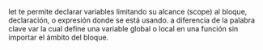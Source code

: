 let te permite declarar variables limitando su alcance (scope) al bloque, declaración, o expresión donde se está usando. a diferencia de la palabra clave var la cual define una variable global o local en una función sin importar el ámbito del bloque.
